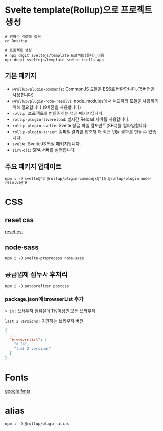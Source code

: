 # Svelte template(Rollup)으로 프로젝트 생성
```shell
# 원하는 경로에 접근
cd Desktop

# 프로젝트 생성
# npx degit sveltejs/template 프로젝트(폴더)_이름
npx degit sveltejs/template svelte-trello-app
```
## 기본 패키지
* `@rollup/plugin-commonjs`: CommonJS 모듈을 ES6로 변환합니다.(15버전을 사용합니다)
* `@rollup/plugin-node-resolve`: node_modules에서 써드파티 모듈을 사용하기 위해 필요합니다.(9버전을 사용합니다)
* `rollup`: 프로젝트를 번들링하는 핵심 패키지입니다.
* `rollup-plugin-livereload`: 실시간 Reload 서버를 사용합니다.
* `rollup-plugin-svelte`: Svelte 싱글 파일 컴포넌트(SFC)를 컴파일합니다.
* `rollup-plugin-terser`: 컴파일 결과를 압축해 더 작은 번들 결과를 만들 수 있습니다.
* `svelte`: SvelteJS 핵심 패키지입니다.
* `sirv-cli`: SPA 서버를 실행합니다.

## 주요 패키지 업데이트
```shell
npm i -D svelte@^3 @rollup/plugin-commonjs@^15 @rollup/plugin-node-resolve@^9
```

# CSS
## reset css
[reset css](https://www.jsdelivr.com/package/npm/reset-css)
## node-sass
```shell
npm i -D svelte-preprocess node-sass
```
## 공급업체 접두사 후처리 
```shell
npm i -D autoprefixer postcss
```
### package.json에 browserList 추가
`> 1%` : 브라우저 점유율이 1%이상인 모든 브라우저

`last 2 versions` : 지원하는 브라우저 버전 
```json
{
  ...
  "browserslist": [
    "> 1%", 
    "last 2 versions"
  ]   
}
```

# Fonts
[google fonts](https://fonts.google.com/)

# alias
```shell
npm i -D @rollup/plugin-alias
```